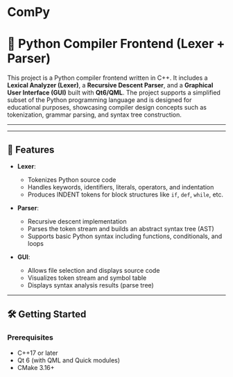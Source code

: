 # ComPy
# 🐍 Python Compiler Frontend (Lexer + Parser)

This project is a Python compiler frontend written in C++. It includes a **Lexical Analyzer (Lexer)**, a **Recursive Descent Parser**, and a **Graphical User Interface (GUI)** built with **Qt6/QML**. The project supports a simplified subset of the Python programming language and is designed for educational purposes, showcasing compiler design concepts such as tokenization, grammar parsing, and syntax tree construction.

---


---

## 🚀 Features

- **Lexer**:
  - Tokenizes Python source code
  - Handles keywords, identifiers, literals, operators, and indentation
  - Produces INDENT tokens for block structures like `if`, `def`, `while`, etc.

- **Parser**:
  - Recursive descent implementation
  - Parses the token stream and builds an abstract syntax tree (AST)
  - Supports basic Python syntax including functions, conditionals, and loops

- **GUI**:
  - Allows file selection and displays source code
  - Visualizes token stream and symbol table
  - Displays syntax analysis results (parse tree)

---

## 🛠️ Getting Started

### Prerequisites

- C++17 or later
- Qt 6 (with QML and Quick modules)
- CMake 3.16+


